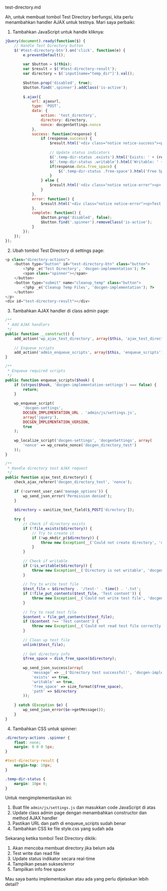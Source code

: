 test-directory.md

Ah, untuk membuat tombol Test Directory berfungsi, kita perlu menambahkan handler AJAX untuk testnya. Mari saya perbaiki:

1. Tambahkan JavaScript untuk handle kliknya:

```javascript
jQuery(document).ready(function($) {
    // Handle Test Directory button
    $('#test-directory-btn').on('click', function(e) {
        e.preventDefault();
        
        var $button = $(this);
        var $result = $('#test-directory-result');
        var directory = $('input[name="temp_dir"]').val();
        
        $button.prop('disabled', true);
        $button.find('.spinner').addClass('is-active');
        
        $.ajax({
            url: ajaxurl,
            type: 'POST',
            data: {
                action: 'test_directory',
                directory: directory,
                nonce: docgenSettings.nonce
            },
            success: function(response) {
                if (response.success) {
                    $result.html('<div class="notice notice-success"><p>' + response.data.message + '</p></div>');
                    
                    // Update status indicators
                    $('.temp-dir-status .exists').html('Exists: ' + (response.data.exists ? '✅' : '❌'));
                    $('.temp-dir-status .writable').html('Writable: ' + (response.data.writable ? '✅' : '❌'));
                    if(response.data.free_space) {
                        $('.temp-dir-status .free-space').html('Free Space: ' + response.data.free_space);
                    }
                } else {
                    $result.html('<div class="notice notice-error"><p>' + response.data + '</p></div>');
                }
            },
            error: function() {
                $result.html('<div class="notice notice-error"><p>Test failed: Server error</p></div>');
            },
            complete: function() {
                $button.prop('disabled', false);
                $button.find('.spinner').removeClass('is-active');
            }
        });
    });
});

```

2. Ubah tombol Test Directory di settings page:

```php
<p class="directory-actions">
    <button type="button" id="test-directory-btn" class="button">
        <?php _e('Test Directory', 'docgen-implementation'); ?>
        <span class="spinner"></span>
    </button>
    <button type="submit" name="cleanup_temp" class="button">
        <?php _e('Cleanup Temp Files', 'docgen-implementation'); ?>
    </button>
</p>
<div id="test-directory-result"></div>
```

3. Tambahkan AJAX handler di class admin page:

```php
/**
 * Add AJAX handlers
 */
public function __construct() {
    add_action('wp_ajax_test_directory', array($this, 'ajax_test_directory'));
    
    // Enqueue scripts
    add_action('admin_enqueue_scripts', array($this, 'enqueue_scripts'));
}

/**
 * Enqueue required scripts
 */
public function enqueue_scripts($hook) {
    if (strpos($hook, 'docgen-implementation-settings') === false) {
        return;
    }
    
    wp_enqueue_script(
        'docgen-settings',
        DOCGEN_IMPLEMENTATION_URL . 'admin/js/settings.js',
        array('jquery'),
        DOCGEN_IMPLEMENTATION_VERSION,
        true
    );
    
    wp_localize_script('docgen-settings', 'docgenSettings', array(
        'nonce' => wp_create_nonce('docgen_directory_test')
    ));
}

/**
 * Handle directory test AJAX request
 */
public function ajax_test_directory() {
    check_ajax_referer('docgen_directory_test', 'nonce');
    
    if (!current_user_can('manage_options')) {
        wp_send_json_error('Permission denied');
    }
    
    $directory = sanitize_text_field($_POST['directory']);
    
    try {
        // Check if directory exists
        if (!file_exists($directory)) {
            // Try to create it
            if (!wp_mkdir_p($directory)) {
                throw new Exception(__('Could not create directory', 'docgen-implementation'));
            }
        }
        
        // Check if writable
        if (!is_writable($directory)) {
            throw new Exception(__('Directory is not writable', 'docgen-implementation'));
        }
        
        // Try to write test file
        $test_file = $directory . '/test-' . time() . '.txt';
        if (!file_put_contents($test_file, 'Test content')) {
            throw new Exception(__('Could not write test file', 'docgen-implementation'));
        }
        
        // Try to read test file
        $content = file_get_contents($test_file);
        if ($content !== 'Test content') {
            throw new Exception(__('Could not read test file correctly', 'docgen-implementation'));
        }
        
        // Clean up test file
        unlink($test_file);
        
        // Get directory info
        $free_space = disk_free_space($directory);
        
        wp_send_json_success(array(
            'message' => __('Directory test successful!', 'docgen-implementation'),
            'exists' => true,
            'writable' => true,
            'free_space' => size_format($free_space),
            'path' => $directory
        ));
        
    } catch (Exception $e) {
        wp_send_json_error($e->getMessage());
    }
}

```

4. Tambahkan CSS untuk spinner:

```css
.directory-actions .spinner {
    float: none;
    margin: 0 0 0 5px;
}

#test-directory-result {
    margin-top: 10px;
}

.temp-dir-status {
    margin: 10px 0;
}
```

Untuk mengimplementasikan ini:

1. Buat file `admin/js/settings.js` dan masukkan code JavaScript di atas
2. Update class admin page dengan menambahkan constructor dan method AJAX handler
3. Pastikan URL dan path di enqueue_scripts sudah benar
4. Tambahkan CSS ke file style.css yang sudah ada

Sekarang ketika tombol Test Directory diklik:
1. Akan mencoba membuat directory jika belum ada
2. Test write dan read file
3. Update status indikator secara real-time
4. Tampilkan pesan sukses/error
5. Tampilkan info free space

Mau saya bantu implementasikan atau ada yang perlu dijelaskan lebih detail?